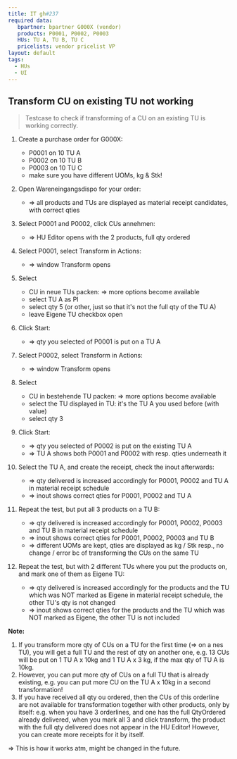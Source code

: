 ```yaml
---
title: IT gh#237
required data:
   bpartner: bpartner G000X (vendor)
   products: P0001, P0002, P0003
   HUs: TU A, TU B, TU C
   pricelists: vendor pricelist VP   
layout: default
tags:
  - HUs
  - UI
---
```

## Transform CU on existing TU not working 

> Testcase to check if transforming of a CU on an existing TU is working correctly.


1. Create a purchase order for G000X:
	* P0001 on 10 TU A
	* P0002 on 10 TU B
	* P0003 on 10 TU C
	* make sure you have different UOMs, kg & Stk!
	
1. Open Wareneingangsdispo for your order:
	* => all products and TUs are displayed as material receipt candidates, with correct qties
	
1. Select P0001 and P0002, click CUs annehmen:
	* => HU Editor opens with the 2 products, full qty ordered
	
1. Select P0001, select Transform in Actions:
	* => window Transform opens
	
1. Select
	* CU in neue TUs packen: => more options become available
	* select TU A as PI
	* select qty 5 (or other, just so that it's not the full qty of the TU A)
	* leave Eigene TU checkbox open

1. Click Start:
	* => qty you selected of P0001 is put on a TU A
	
1. Select P0002, select Transform in Actions:
	* => window Transform opens
	
1. Select
	* CU in bestehende TU packen: => more options become available
	* select the TU displayed in TU: it's the TU A you used before (with value)
	* select qty 3
	
1. Click Start:
	* => qty you selected of P0002 is put on the existing TU A
	* => TU A shows both P0001 and P0002 with resp. qties underneath it
	
1. Select the TU A, and create the receipt, check the inout afterwards:
	* => qty delivered is increased accordingly for P0001, P0002 and TU A in material receipt schedule
	* => inout shows correct qties for P0001, P0002 and TU A
	
1. Repeat the test, but put all 3 products on a TU B:
	* => qty delivered is increased accordingly for P0001, P0002, P0003 and TU B in material receipt schedule
	* => inout shows correct qties for P0001, P0002, P0003 and TU B
	* => different UOMs are kept, qties are displayed as kg / Stk resp., no change / error bc of transforming the CUs on the same TU
	
1. Repeat the test, but with 2 different TUs where you put the products on, and mark one of them as Eigene TU:
	* => qty delivered is increased accordingly for the products and the TU which was NOT marked as Eigene in material receipt schedule, the other TU's qty is not changed
	* => inout shows correct qties for the products and the TU which was NOT marked as Eigene, the other TU is not included
	
	
**Note:**
1. If you transform more qty of CUs on a TU for the first time (=> on a nes TU), you will get a full TU and the rest of qty on another one, e.g. 13 CUs will be put on 1 TU A x 10kg and 1 TU A x 3 kg, if the max qty of TU A is 10kg.
1. However, you can put more qty of CUs on a full TU that is already existing, e.g. you can put more CU on the TU A x 10kg in a second transformation!
1. If you have received all qty ou ordered, then the CUs of this orderline are not available for transformation together with other products, only by itself: e.g. when you have 3 orderlines, and one has the full QtyOrdered already delivered,
when you mark all 3 and click transform, the product with the full qty delivered does not appear in the HU Editor! However, you can create more receipts for it by itself.

=> This is how it works atm, might be changed in the future.
